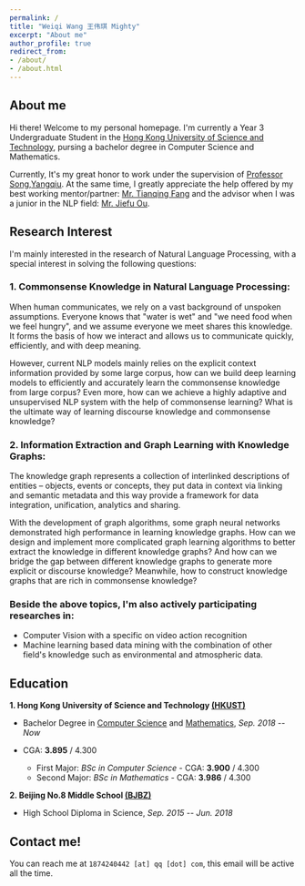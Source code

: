 ```yaml
---
permalink: / 
title: "Weiqi Wang 王伟琪 Mighty"
excerpt: "About me"
author_profile: true 
redirect_from:
- /about/
- /about.html
---
```


## About me

Hi there! Welcome to my personal homepage. I'm currently a Year 3 Undergraduate Student in
the [Hong Kong University of Science and Technology](https://hkust.edu.hk/), pursing a bachelor degree in Computer
Science and Mathematics. 

Currently, It's my great honor to work under the supervision of [Professor Song,Yangqiu](https://www.cse.ust.hk/~yqsong/). At the same time, I greatly appreciate the help offered by my best working mentor/partner: 
[Mr. Tianqing Fang](https://github.com/tqfang) and the advisor when I was a junior in the NLP field: [Mr. Jiefu Ou](https://github.com/JefferyO). 

## Research Interest

I'm mainly interested in the research of Natural Language Processing, with a special interest in solving the following questions:

### **1. Commonsense Knowledge in Natural Language Processing:**
When human communicates, we rely on a vast background of unspoken assumptions. Everyone knows that "water is wet" and "we need food when we feel hungry", and we assume everyone we meet shares this knowledge. It forms the basis of how we interact and allows us to communicate quickly, efficiently, and with deep meaning.

However, current NLP models mainly relies on the explicit context information provided by some large corpus, how can we build deep learning models to efficiently and accurately learn the commonsense knowledge from large corpus? Even more, how can we achieve a highly adaptive and unsupervised NLP system with the help of commonsense learning?
What is the ultimate way of learning discourse knowledge and commonsense knowledge?

### **2. Information Extraction and Graph Learning with Knowledge Graphs:**
The knowledge graph represents a collection of interlinked descriptions of entities – objects, events or concepts, they put data in context via linking and semantic metadata and this way provide a framework for data integration, unification, analytics and sharing.

With the development of graph algorithms, some graph neural networks demonstrated high performance in learning knowledge graphs. How can we design and implement more complicated graph learning algorithms to better extract the knowledge in different knowledge graphs? And how can we bridge the gap between different knowledge graphs to generate more explicit or discourse knowledge?
Meanwhile, how to construct knowledge graphs that are rich in commonsense knowledge?

### **Beside the above topics, I'm also actively participating researches in:**
* Computer Vision with a specific on video action recognition
* Machine learning based data mining with the combination of other field's knowledge such as environmental and atmospheric data.

## Education

**1. Hong Kong University of Science and Technology [(HKUST)](https://hkust.edu.hk/)**

- Bachelor Degree in [Computer Science](https://cse.ust.hk/) and [Mathematics](http://www.math.ust.hk/),  *Sep. 2018 --
  Now*
- CGA: **3.895** / 4.300
  
  - First Major: *BSc in Computer Science* - CGA: **3.900** / 4.300
  - Second Major: *BSc in Mathematics* - CGA: **3.986** / 4.300

**2. Beijing No.8 Middle School [(BJBZ)](http://www.no8ms.bj.cn/)**

- High School Diploma in Science, *Sep. 2015 -- Jun. 2018*


## Contact me!

You can reach me at `1874240442 [at] qq [dot] com`, this email will be active all the time.